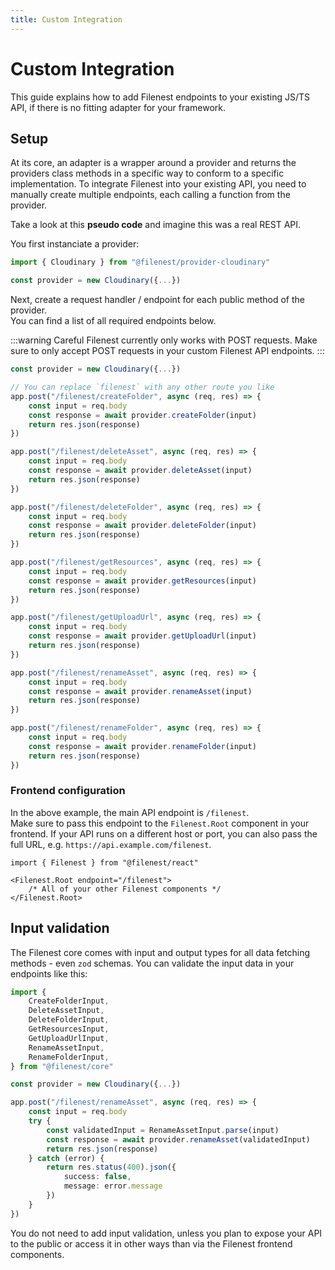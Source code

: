 ```yaml
---
title: Custom Integration
---
```


# Custom Integration

This guide explains how to add Filenest endpoints to your existing JS/TS API,
if there is no fitting adapter for your framework.

## Setup

At its core, an adapter is a wrapper around a provider
and returns the providers class methods in a specific way
to conform to a specific implementation.
To integrate Filenest into your existing API, you need to
manually create multiple endpoints, each calling a function from the provider.

Take a look at this **pseudo code** and imagine this was a real REST API.

You first instanciate a provider:

```ts title="/routes/index.ts"
import { Cloudinary } from "@filenest/provider-cloudinary"

const provider = new Cloudinary({...})
```

Next, create a request handler / endpoint for each public method of the provider.  
You can find a list of all required endpoints below.

:::warning Careful
Filenest currently only works with POST requests.
Make sure to only accept POST requests in your custom Filenest API endpoints.
:::

```ts title="/routes/index.ts"
const provider = new Cloudinary({...})

// You can replace `filenest` with any other route you like
app.post("/filenest/createFolder", async (req, res) => {
    const input = req.body
    const response = await provider.createFolder(input)
    return res.json(response)
})

app.post("/filenest/deleteAsset", async (req, res) => {
    const input = req.body
    const response = await provider.deleteAsset(input)
    return res.json(response)
})

app.post("/filenest/deleteFolder", async (req, res) => {
    const input = req.body
    const response = await provider.deleteFolder(input)
    return res.json(response)
})

app.post("/filenest/getResources", async (req, res) => {
    const input = req.body
    const response = await provider.getResources(input)
    return res.json(response)
})

app.post("/filenest/getUploadUrl", async (req, res) => {
    const input = req.body
    const response = await provider.getUploadUrl(input)
    return res.json(response)
})

app.post("/filenest/renameAsset", async (req, res) => {
    const input = req.body
    const response = await provider.renameAsset(input)
    return res.json(response)
})

app.post("/filenest/renameFolder", async (req, res) => {
    const input = req.body
    const response = await provider.renameFolder(input)
    return res.json(response)
})
```

### Frontend configuration

In the above example, the main API endpoint is `/filenest`.  
Make sure to pass this endpoint to the `Filenest.Root` component in your frontend.
If your API runs on a different host or port, you can also pass the full URL,
e.g. `https://api.example.com/filenest`.

```tsx
import { Filenest } from "@filenest/react"

<Filenest.Root endpoint="/filenest">
    /* All of your other Filenest components */
</Filenest.Root>
```

## Input validation

The Filenest core comes with input and output types for all data fetching methods - even `zod` schemas. You can validate the input data in your endpoints like this:

```ts title="/routes/index.ts"
import {
    CreateFolderInput,
    DeleteAssetInput,
    DeleteFolderInput,
    GetResourcesInput,
    GetUploadUrlInput,
    RenameAssetInput,
    RenameFolderInput,
} from "@filenest/core"

const provider = new Cloudinary({...})

app.post("/filenest/renameAsset", async (req, res) => {
    const input = req.body
    try {
        const validatedInput = RenameAssetInput.parse(input)
        const response = await provider.renameAsset(validatedInput)
        return res.json(response)
    } catch (error) {
        return res.status(400).json({
            success: false,
            message: error.message
        })
    }
})
```

You do not need to add input validation, unless you plan to expose your API to the public
or access it in other ways than via the Filenest frontend components.